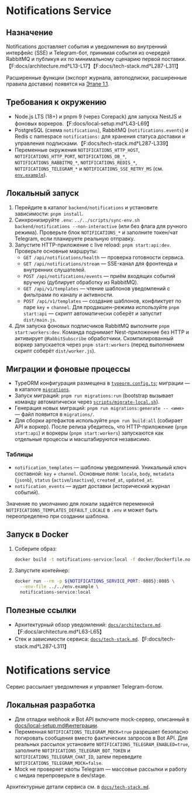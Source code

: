 # Notifications Service

## Назначение
Notifications доставляет события и уведомления во внутренний интерфейс (SSE) и Telegram-бот, принимая события из очередей RabbitMQ и публикуя их по минимальному сценарию первой поставки.【F:docs/architecture.md†L13-L17】【F:docs/tech-stack.md†L287-L311】

Расширенные функции (экспорт журнала, автоподписки, расширенные правила доставки) появятся на [Этапе 1.1](../../docs/delivery-plan.md#notifications-export-autosubscribe).

## Требования к окружению
- Node.js LTS (18+) и pnpm 9 (через Corepack) для запуска NestJS и фоновых воркеров.【F:docs/local-setup.md†L43-L69】
- PostgreSQL (схема `notifications`), RabbitMQ (`notifications.events`) и Redis с namespace `notifications:` для хранения статуса доставки и управления подписками.【F:docs/tech-stack.md†L287-L339】
- Переменные окружения `NOTIFICATIONS_HTTP_HOST`, `NOTIFICATIONS_HTTP_PORT`, `NOTIFICATIONS_DB_*`, `NOTIFICATIONS_RABBITMQ_*`, `NOTIFICATIONS_REDIS_*`, `NOTIFICATIONS_TELEGRAM_*` и `NOTIFICATIONS_SSE_RETRY_MS` (см. [`env.example`](../../env.example)).

## Локальный запуск
1. Перейдите в каталог `backend/notifications` и установите зависимости: `pnpm install`.
2. Синхронизируйте `.env`: `../../scripts/sync-env.sh backend/notifications --non-interactive` (или без флага для ручного режима). Проверьте блок `NOTIFICATIONS_*` и заполните токен/чат Telegram, если планируете реальную отправку.
3. Запустите HTTP-приложение с live reload: `pnpm start:api:dev`. Проверьте основные маршруты:
   - `GET /api/notifications/health` — проверка готовности сервиса.
   - `GET /api/notifications/stream` — SSE-канал для фронтенда и внутренних слушателей.
   - `POST /api/notifications/events` — приём входящих событий вручную (дублирует обработку из RabbitMQ).
   - `GET /api/v1/templates` — чтение шаблонов уведомлений с фильтрами по каналу и активности.
   - `POST /api/v1/templates` — создание шаблонов, конфликтует по паре `key` + `channel`.
   Для продакшен-режима используйте `pnpm start:api` — скрипт автоматически соберёт и запустит `dist/main.js`.
4. Для запуска фоновых подписчиков RabbitMQ выполните `pnpm start:workers:dev`. Команда поднимает Nest-приложение без HTTP и активирует `@RabbitSubscribe` обработчики. Скомпилированный воркер запускается через `pnpm start:workers` (перед выполнением скрипт соберёт `dist/worker.js`).

## Миграции и фоновые процессы
- TypeORM конфигурация размещена в [`typeorm.config.ts`](typeorm.config.ts); миграции — в каталоге [`migrations`](migrations/).
- Запуск миграций: `pnpm run migrations:run` (bootstrap вызывает команду автоматически через [`scripts/migrate-local.sh`](../../scripts/migrate-local.sh)).
- Генерация новых миграций: `pnpm run migrations:generate -- <имя>` — файл появится в `migrations/`.
- Для сборки артефактов используйте `pnpm run build:all` (собирает API и воркер). После релиза убедитесь, что HTTP-приложение (`pnpm start:api`) и воркеры (`pnpm start:workers`) запускаются как отдельные процессы и масштабируются независимо.

### Таблицы

- `notification_templates` — шаблоны уведомлений. Уникальный ключ составной: `key` + `channel`. Основные поля: `locale`, `body`, `metadata` (`jsonb`), `status` (`active`/`inactive`), `created_at`, `updated_at`.
- `notification_events` — аудит доставки (исторический журнал событий).

Значение по умолчанию для локали задаётся переменной `NOTIFICATIONS_TEMPLATES_DEFAULT_LOCALE` в `.env` и может быть переопределено при создании шаблона.

## Запуск в Docker
1. Соберите образ:
   ```bash
   docker build -t notifications-service:local -f docker/Dockerfile.notifications .
   ```
2. Запустите контейнер:
   ```bash
   docker run --rm -p ${NOTIFICATIONS_SERVICE_PORT:-8085}:8085 \
     --env-file ../../env.example \
     notifications-service:local
   ```

## Полезные ссылки
- Архитектурный обзор уведомлений: [`docs/architecture.md`](../../docs/architecture.md#2-взаимодействия-и-потоки-данных).【F:docs/architecture.md†L63-L65】
- Стек и зависимости сервиса: [`docs/tech-stack.md`](../../docs/tech-stack.md#notifications).【F:docs/tech-stack.md†L287-L311】
# Notifications service

Сервис рассылает уведомления и управляет Telegram-ботом.

## Локальная разработка

* Для отладки webhook и Bot API включите mock-сервер, описанный в [docs/local-setup.md#интеграции](../../docs/local-setup.md#интеграции).
* Переменная `NOTIFICATIONS_TELEGRAM_MOCK=true` разрешает безопасно логировать сообщения вместо фактических запросов в Bot API. Для реальных рассылок установите `NOTIFICATIONS_TELEGRAM_ENABLED=true`, заполните `NOTIFICATIONS_TELEGRAM_BOT_TOKEN` и `NOTIFICATIONS_TELEGRAM_CHAT_ID`, затем переведите `NOTIFICATIONS_TELEGRAM_MOCK=false`.
* Mock не проверяет квоты Telegram — массовые рассылки и работу с медиа перепроверьте в dev/stage.

Архитектурные детали сервиса см. в [`docs/tech-stack.md`](../../docs/tech-stack.md).

